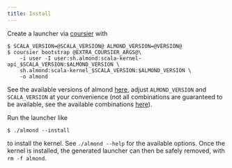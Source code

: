 ```yaml
---
title: Install
---
```


Create a launcher via [coursier](http://get-coursier.io) with
```
$ SCALA_VERSION=@SCALA_VERSION@ ALMOND_VERSION=@VERSION@
$ coursier bootstrap @EXTRA_COURSIER_ARGS@\
    -i user -I user:sh.almond:scala-kernel-api_$SCALA_VERSION:$ALMOND_VERSION \
    sh.almond:scala-kernel_$SCALA_VERSION:$ALMOND_VERSION \
    -o almond
```

See the available versions of almond [here](https://github.com/jupyter-scala/jupyter-scala/releases),
adjust `ALMOND_VERSION` and `SCALA_VERSION` at your convenience (not all combinations are guaranteed
to be available, see the available combinations [here](versions.md)).

Run the launcher like
```
$ ./almond --install
```
to install the kernel. See `./almond --help` for the available options. Once the kernel is
installed, the generated launcher can then be safely removed, with `rm -f almond`.

